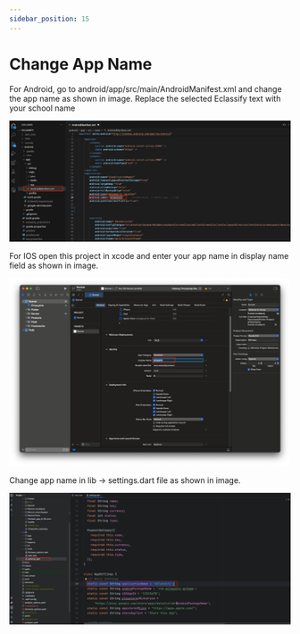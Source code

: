 ```yaml
---
sidebar_position: 15
---
```


# Change App Name

For Android, go to android/app/src/main/AndroidManifest.xml and change the app name as shown in image. Replace the selected Eclassify text with your school name

![Android App Name](/images/app/androidAppName.png)

For IOS open this project in xcode and enter your app name in display name field as shown in image.

![iOS App Name](/images/app/iosAppName.png)

Change app name in lib -> settings.dart file as shown in image.

![App Name 2](/images/app/appName2.png)
